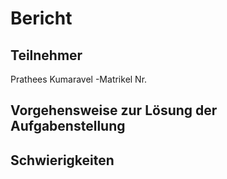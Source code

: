 # Bericht

## Teilnehmer
Prathees Kumaravel          -Matrikel Nr. 

## Vorgehensweise zur Lösung der Aufgabenstellung




## Schwierigkeiten

